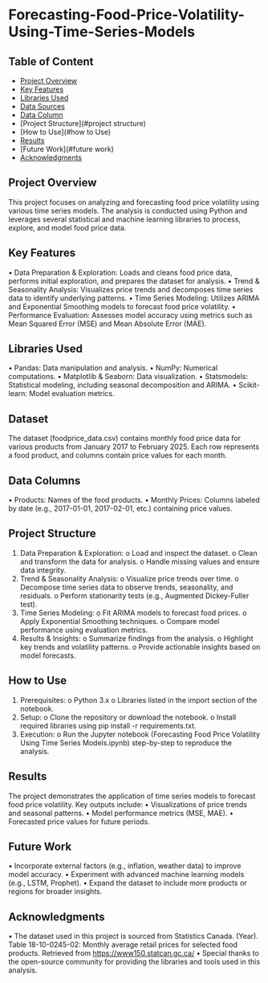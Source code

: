 # Forecasting-Food-Price-Volatility-Using-Time-Series-Models
## Table of Content
- [Project Overview](#project-overview)
- [Key Features](#key-features)
- [Libraries Used](#Libraries-used)
- [Data Sources](#data-sources)
- [Data Column](#data-column)
- [Project Structure](#project structure)
- [How to Use](#how to Use)
- [Results](#results)
- [Future Work](#future work)
- [Acknowledgments](#acknowledgments)
  
## Project Overview
This project focuses on analyzing and forecasting food price volatility using various time series models. The analysis is conducted using Python and leverages several statistical and machine learning libraries to process, explore, and model food price data.
## Key Features
•	Data Preparation & Exploration: Loads and cleans food price data, performs initial exploration, and prepares the dataset for analysis.
•	Trend & Seasonality Analysis: Visualizes price trends and decomposes time series data to identify underlying patterns.
•	Time Series Modeling: Utilizes ARIMA and Exponential Smoothing models to forecast food price volatility.
•	Performance Evaluation: Assesses model accuracy using metrics such as Mean Squared Error (MSE) and Mean Absolute Error (MAE).
## Libraries Used
•	Pandas: Data manipulation and analysis.
•	NumPy: Numerical computations.
•	Matplotlib & Seaborn: Data visualization.
•	Statsmodels: Statistical modeling, including seasonal decomposition and ARIMA.
•	Scikit-learn: Model evaluation metrics.
## Dataset
The dataset (foodprice_data.csv) contains monthly food price data for various products from January 2017 to February 2025. Each row represents a food product, and columns contain price values for each month.
## Data Columns
•	Products: Names of the food products.
•	Monthly Prices: Columns labeled by date (e.g., 2017-01-01, 2017-02-01, etc.) containing price values.
## Project Structure
1.	Data Preparation & Exploration:
o	Load and inspect the dataset.
o	Clean and transform the data for analysis.
o	Handle missing values and ensure data integrity.
2.	Trend & Seasonality Analysis:
o	Visualize price trends over time.
o	Decompose time series data to observe trends, seasonality, and residuals.
o	Perform stationarity tests (e.g., Augmented Dickey-Fuller test).
3.	Time Series Modeling:
o	Fit ARIMA models to forecast food prices.
o	Apply Exponential Smoothing techniques.
o	Compare model performance using evaluation metrics.
4.	Results & Insights:
o	Summarize findings from the analysis.
o	Highlight key trends and volatility patterns.
o	Provide actionable insights based on model forecasts.
## How to Use
1.	Prerequisites:
o	Python 3.x
o	Libraries listed in the import section of the notebook.
2.	Setup:
o	Clone the repository or download the notebook.
o	Install required libraries using pip install -r requirements.txt.
3.	Execution:
o	Run the Jupyter notebook (Forecasting Food Price Volatility Using Time Series Models.ipynb) step-by-step to reproduce the analysis.
## Results
The project demonstrates the application of time series models to forecast food price volatility. Key outputs include:
•	Visualizations of price trends and seasonal patterns.
•	Model performance metrics (MSE, MAE).
•	Forecasted price values for future periods.
## Future Work
•	Incorporate external factors (e.g., inflation, weather data) to improve model accuracy.
•	Experiment with advanced machine learning models (e.g., LSTM, Prophet).
•	Expand the dataset to include more products or regions for broader insights.
## Acknowledgments
•	The dataset used in this project is sourced from Statistics Canada. (Year). Table 18-10-0245-02: Monthly average retail prices for selected food products. Retrieved from https://www150.statcan.gc.ca/
•	Special thanks to the open-source community for providing the libraries and tools used in this analysis.
